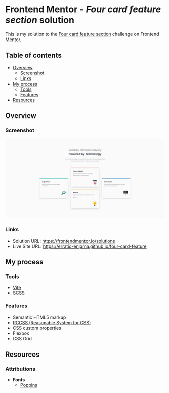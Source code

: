 # Frontend Mentor - *Four card feature section* solution

This is my solution to the [Four card feature section](https://frontendmentor.io/challenges/four-card-feature-section-weK1eFYK) challenge on Frontend Mentor.

## Table of contents

- [Overview](#overview)
  - [Screenshot](#screenshot)
  - [Links](#links)
- [My process](#my-process)
  - [Tools](#tools)
  - [Features](#features)
- [Resources](#resources)

## Overview

### Screenshot

![](./preview.webp)

### Links

- Solution URL: <https://frontendmentor.io/solutions>
- Live Site URL: <https://erratic-enigma.github.io/four-card-feature>

## My process

### Tools

- [Vite](https://vitejs.dev)
- [SCSS](https://sass-lang.com)

### Features

- Semantic HTML5 markup
- [RCCSS (Reasonable System for CSS)](https://rstacruz.github.io/rscss)
- CSS custom properties
- Flexbox
- CSS Grid

## Resources

### Attributions

- **Fonts**
  - [Poppins](https://indiantypefoundry.com/fonts/poppins)